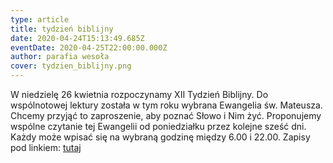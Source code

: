 ```yaml
---
type: article
title: tydzień biblijny
date: 2020-04-24T15:13:49.685Z
eventDate: 2020-04-25T22:00:00.000Z
author: parafia wesoła
cover: tydzien_biblijny.png
---
```


W niedzielę 26 kwietnia rozpoczynamy XII Tydzień Biblijny. Do wspólnotowej lektury została w tym roku wybrana Ewangelia św. Mateusza. Chcemy przyjąć to zaproszenie, aby poznać Słowo i Nim żyć. Proponujemy wspólne czytanie tej Ewangelii od poniedziałku przez kolejne sześć dni. Każdy może wpisać się na wybraną godzinę między 6.00 i 22.00. Zapisy pod linkiem: [tutaj](https://docs.google.com/spreadsheets/d/11joHuYCGkCPf5WM6YXXrHWYMQIRE0NkKKl_pvEV7jPU/edit?ts=5ea2f51a#gid=1546521247)
